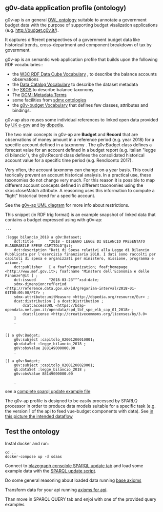 g0v-data application profile (ontology)
---------------------------------------

g0v-ap is an general [OWL ontology](https://www.w3.org/TR/owl2-primer/) suitable to annotate a government budget data with the purpose of supporting budget visalization applications (e.g. http://budget.g0v.it/).  

It captures different perspectives of a government budget data like historical trends, cross-department and component breakdown of tax by government.

g0v-ap is an semantic web application profile that builds upon the following RDF vocabularies:: 

- the [W3C RDF Data Cube Vocabulary](https://www.w3.org/TR/vocab-data-cube) , to describe the balance accounts observations
- the [Data Catalog Vocabulary](https://www.w3.org/TR/vocab-dcat/) to describe the dataset metadata
- the [SKOS](https://www.w3.org/TR/skos-primer) to describe balance taxonomy.
- The [DCMI Metadata Terms](http://dublincore.org/documents/dcmi-terms/)
- some facilities from [sdmx ontologies](https://sdmx.org/)
- the [g0v-budget Vocabulary](g0v-budget.ttl) that defines few classes, attributes and bindings.

g0v-ap also reuses some individual references to linked open data provided by [UK e-gov](https://github.com/alphagov/datagovuk_reference) and by [dbpedia](http://dbpedia.org/).

The two main concepts in g0v-ap are **Budget** and **Record** that are observations of money amount in a reference period (e.g. year 2018) for a specific account defined in a taxonomy . The g0v:Budget class defines a forecast value for an account defined in a budget report (e.g. italian "legge di bilancio"), the g0v:Record class defines the consolidated historical account value for a specific time period (e.g. Rendiconto 2017).

Very often, the account taxonomy can change on a year basis. This could teorically prevent an account historical analysis. In a practical use, these taxonomies do not change very much. For this reason it is possible to map different account concepts defined in different taxonomies using the skos:closeMatch attribute. A reasoning  uses this information to compute a "light" historical trend for a specific account.

See the [g0v-ap UML diagram](https://www.draw.io/?lightbox=1&highlight=0000ff&edit=_blank&layers=1&nav=1&title=g0v-uml-diagram#Uhttps%3A%2F%2Fdrive.google.com%2Fa%2Fe-artspace.com%2Fuc%3Fid%3D1Qa_zoF1Nl8ULUg9uChN-OH3ep2Lta4PY%26export%3Ddownload) for more info about restrictions.


This snippet (in RDF trig format) is an example snapshot of linked data that contains a budget expressed using with g0v-ap:

```
...

:legge_bilancio_2018 a g0v:Dataset;
	dct:title       "2018 - DISEGNO LEGGE DI BILANCIO PRESENTATO ELABORABILE SPESE CAPITOLO"@it;
	dct:description "Dati di Spesa relativi alla Legge di Bilancio Pubblicata per l'esercizio finanziario 2018. I dati sono raccolti per capitoli di spesa e organizzati per ministero, missione, programma e azione."
	dct:publisher   [ a foaf:Organization; foaf:homepage <http://www.mef.gov.it>; foaf:name "Minstero dell'Economia e delle Finanze"@it ] ;
	dct:issued      "2018-03-23"^^xsd:date;
	sdmx-dimension:refPeriod <http://reference.data.gov.uk/id/gregorian-interval/2018-01-01T00:00:00/P1Y> ;
	sdmx-attribute:unitMeasure <http://dbpedia.org/resource/Eur> ;
	dcat:distribution [ a dcat:Distribution ;
		dcat:accessURL <https://bdap-opendata.mef.gov.it/opendata/spd_lbf_spe_elb_cap_01_2018> ;
		dcat:license <http://creativecommons.org/licenses/by/3.0>
	]
	.


[] a g0v:Budget;
	g0v:subject :capitolo_02001200010001;
	qb:dataSet :legge_bilancio_2018 ;
	g0V:obsValue 288149000000.00		
	.

[] a g0v:Budget;
	g0v:subject :capitolo_02001200020001;
	qb:dataSet :legge_bilancio_2018 ;
	g0v:obsValue 88149000000.00		
	
	.
```	

see a [complete sparql update example file](examples/data.update)

The g0v-ap profile is designed to be easily processed by SPARLQ processor in order to produce data models suitable for a specific task (e.g. the version 1 of the api to feed vue-budget components with data). See [in this picture the intended dataflow](https://www.draw.io/?lightbox=1&highlight=0000ff&edit=_blank&layers=1&nav=1&title=g0v-budget-datafow#Uhttps%3A%2F%2Fdrive.google.com%2Fa%2Fe-artspace.com%2Fuc%3Fid%3D1iXdW0V08-gUK_SL1EkYmnofGvs1L1UD4%26export%3Ddownload)


## Test the ontology

Instal docker and run:

```	
cd ..
docker-compose up -d sdaas 
```	

Connect to [blazegraph consolole SPARQL update tab](http://localhost:9999/bigdata/#update) and load some example data with the [SPARQL update script](load_example_data.sparql_update).

Do some general reasoning about loaded data running [base axioms](g0v_axioms.sparql_update)

Transform data for your api running [axioms for api](api_axioms.sparql_update).

Than move in SPARQL QUERY tab and enjoi with one of the provided query examples



